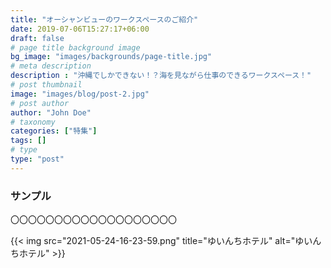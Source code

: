 ```yaml
---
title: "オーシャンビューのワークスペースのご紹介"
date: 2019-07-06T15:27:17+06:00
draft: false
# page title background image
bg_image: "images/backgrounds/page-title.jpg"
# meta description
description : "沖縄でしかできない！？海を見ながら仕事のできるワークスペース！"
# post thumbnail
image: "images/blog/post-2.jpg"
# post author
author: "John Doe"
# taxonomy
categories: ["特集"]
tags: []
# type
type: "post"
---
```


### サンプル

〇〇〇〇〇〇〇〇〇〇〇〇〇〇〇〇〇〇〇
<!-- ![](2021-05-24-16-23-59.png) -->
{{< img src="2021-05-24-16-23-59.png" title="ゆいんちホテル" alt="ゆいんちホテル" >}}